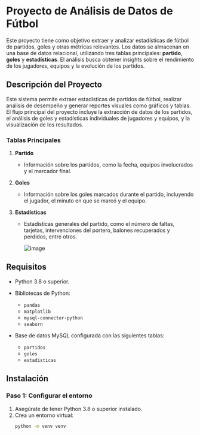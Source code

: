 # Proyecto de Análisis de Datos de Fútbol

Este proyecto tiene como objetivo extraer y analizar estadísticas de fútbol de partidos, goles y otras métricas relevantes. Los datos se almacenan en una base de datos relacional, utilizando tres tablas principales: **partido**, **goles** y **estadísticas**. El análisis busca obtener insights sobre el rendimiento de los jugadores, equipos y la evolución de los partidos.

## Descripción del Proyecto

Este sistema permite extraer estadísticas de partidos de fútbol, realizar análisis de desempeño y generar reportes visuales como gráficos y tablas. El flujo principal del proyecto incluye la extracción de datos de los partidos, el análisis de goles y estadísticas individuales de jugadores y equipos, y la visualización de los resultados.

### Tablas Principales

1. **Partido**
   - Información sobre los partidos, como la fecha, equipos involucrados y el marcador final.

2. **Goles**
   - Información sobre los goles marcados durante el partido, incluyendo el jugador, el minuto en que se marcó y el equipo.

3. **Estadísticas**
   - Estadísticas generales del partido, como el número de faltas, tarjetas, intervenciones del portero, balones recuperados y perdidos, entre otros.
  
     ![image](https://github.com/user-attachments/assets/4402a70e-951c-4121-96d3-e316db800a91)


## Requisitos

- Python 3.8 o superior.
- Bibliotecas de Python:
  - `pandas`
  - `matplotlib`
  - `mysql-connector-python`
  - `seaborn`
  
- Base de datos MySQL configurada con las siguientes tablas:
  - `partidos`
  - `goles`
  - `estadisticas`

## Instalación

### Paso 1: Configurar el entorno

1. Asegúrate de tener Python 3.8 o superior instalado.
2. Crea un entorno virtual:
   ```bash
   python -m venv venv
